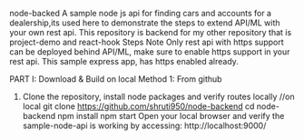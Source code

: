 node-backed
A sample node js api for finding cars and accounts for a dealership,its used here to demonstrate the steps to extend API/ML with your own rest api.
This repository is backend for my other repository that is project-demo and react-hook
Steps
Note
Only rest api with https support can be deployed behind API/ML, make sure to enable https support in your rest api.
This sample express app, has https enabled already.

PART I: Download & Build on local
Method 1: From github

1) Clone the repository, install node packages and verify routes locally
//on local
git clone https://github.com/shruti950/node-backend
cd node-backend
npm install
npm start
Open your local browser and verify the sample-node-api is working by accessing:
http://localhost:9000/


